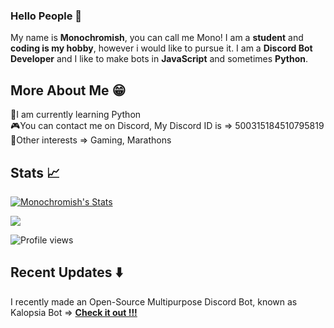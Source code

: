 ### Hello People 👋

My name is **Monochromish**, you can call me Mono! I am a **student** and **coding is my hobby**, however i would like to pursue it. I am a **Discord Bot Developer** and I like to make bots in **JavaScript** and sometimes **Python**.

## More About Me 😁
🐍I am currently learning Python<br />
🎮You can contact me on Discord, My Discord ID is => 500315184510795819<br />
🏁Other interests => Gaming, Marathons<br />

## Stats 📈

[![Monochromish's Stats](https://github-readme-stats.vercel.app/api?username=Monochromish&show_icons=true&theme=dracula)](https://github.com/Monochromish/github-readme-stats)

<img align="center" src="https://github-readme-stats.vercel.app/api/top-langs/?username=Monochromish&theme=dracula" />

![Profile views](https://gpvc.arturio.dev/Monochromish)
## Recent Updates ⬇️

I recently made an Open-Source Multipurpose Discord Bot, known as Kalopsia Bot => **[Check it out !!!](https://github.com/Monochromish/Kalopsia-Bot/)**
